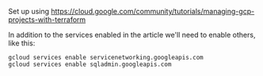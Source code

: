 Set up using https://cloud.google.com/community/tutorials/managing-gcp-projects-with-terraform

In addition to the services enabled in the article we'll need to enable others, like this:

```
gcloud services enable servicenetworking.googleapis.com
gcloud services enable sqladmin.googleapis.com
```